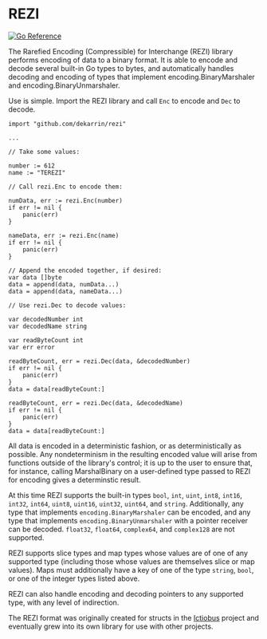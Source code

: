 # REZI

[![Go Reference](https://pkg.go.dev/badge/github.com/dekarrin/rezi.svg)](https://pkg.go.dev/github.com/dekarrin/rezi)

The Rarefied Encoding (Compressible) for Interchange (REZI) library performs
encoding of data to a binary format. It is able to encode and decode several
built-in Go types to bytes, and automatically handles decoding and encoding of
types that implement encoding.BinaryMarshaler and encoding.BinaryUnmarshaler.

Use is simple. Import the REZI library and call `Enc` to encode and `Dec` to
decode.

```golang
import "github.com/dekarrin/rezi"

...

// Take some values:

number := 612
name := "TEREZI"

// Call rezi.Enc to encode them:

numData, err := rezi.Enc(number)
if err != nil {
    panic(err)
}

nameData, err := rezi.Enc(name)
if err != nil {
    panic(err)
}

// Append the encoded together, if desired:
var data []byte
data = append(data, numData...)
data = append(data, nameData...)

// Use rezi.Dec to decode values:

var decodedNumber int
var decodedName string

var readByteCount int
var err error

readByteCount, err = rezi.Dec(data, &decodedNumber)
if err != nil {
    panic(err)
}
data = data[readByteCount:]

readByteCount, err = rezi.Dec(data, &decodedName)
if err != nil {
    panic(err)
}
data = data[readByteCount:]
```

All data is encoded in a deterministic fashion, or as deterministically as
possible. Any nondeterminism in the resulting encoded value will arise from
functions outside of the library's control; it is up to the user to ensure that,
for instance, calling MarshalBinary on a user-defined type passed to REZI for
encoding gives a determinstic result.

At this time REZI supports the built-in types `bool`, `int`, `uint`, `int8`,
`int16`, `int32`, `int64`, `uint8`, `uint16`, `uint32`, `uint64`, and `string`.
Additionally, any type that implements `encoding.BinaryMarshaler` can be
encoded, and any type that implements `encoding.BinaryUnmarshaler` with a
pointer receiver can be decoded. `float32`, `float64`, `complex64`, and
`complex128` are not supported.

REZI supports slice types and map types whose values are of one of any supported
type (including those whose values are themselves slice or map values). Maps
must additionally have a key of one of the type `string`, `bool`, or one of the
integer types listed above.

REZI can also handle encoding and decoding pointers to any supported type, with
any level of indirection.

The REZI format was originally created for structs in the
[Ictiobus](https://github.com/dekarrin/ictiobus) project and eventually grew
into its own library for use with other projects.